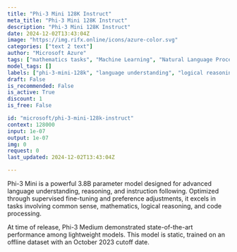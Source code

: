 ```yaml
---
title: "Phi-3 Mini 128K Instruct"
meta_title: "Phi-3 Mini 128K Instruct"
description: "Phi-3 Mini 128K Instruct"
date: 2024-12-02T13:43:04Z
image: "https://img.rifx.online/icons/azure-color.svg"
categories: ["text 2 text"]
author: "Microsoft Azure"
tags: ["mathematics tasks", "Machine Learning", "Natural Language Processing", "language understanding", "Technology/Web", "logical reasoning", "Programming", "code processing", "Data Science", "phi-3-mini-128k", "Microsoft Azure"]
model_tags: []
labels: ["phi-3-mini-128k", "language understanding", "logical reasoning", "code processing", "mathematics tasks"]
draft: False
is_recommended: False
is_active: True
discount: 1
is_free: False

id: "microsoft/phi-3-mini-128k-instruct"
context: 128000
input: 1e-07
output: 1e-07
img: 0
request: 0
last_updated: 2024-12-02T13:43:04Z

---
```


Phi-3 Mini is a powerful 3.8B parameter model designed for advanced language understanding, reasoning, and instruction following. Optimized through supervised fine-tuning and preference adjustments, it excels in tasks involving common sense, mathematics, logical reasoning, and code processing.

At time of release, Phi-3 Medium demonstrated state-of-the-art performance among lightweight models. This model is static, trained on an offline dataset with an October 2023 cutoff date.

